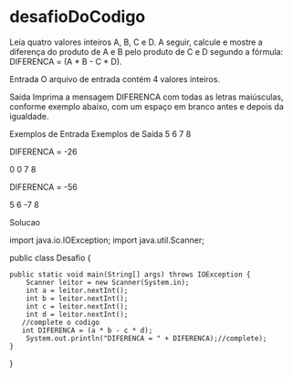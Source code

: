 # desafioDoCodigo

Leia quatro valores inteiros A, B, C e D. A seguir, calcule e mostre a diferença do produto de A e B pelo produto de C e D segundo a fórmula: DIFERENCA = (A * B - C * D).

Entrada
O arquivo de entrada contém 4 valores inteiros.

Saída
Imprima a mensagem DIFERENCA com todas as letras maiúsculas, conforme exemplo abaixo, com um espaço em branco antes e depois da igualdade.

 
Exemplos de Entrada	Exemplos de Saída
5
6
7
8

DIFERENCA = -26

0
0
7
8

DIFERENCA = -56

5
6
-7
8


Solucao


import java.io.IOException;
import java.util.Scanner;

public class Desafio {
	
    public static void main(String[] args) throws IOException {
        Scanner leitor = new Scanner(System.in);
        int a = leitor.nextInt();
        int b = leitor.nextInt();
        int c = leitor.nextInt();
        int d = leitor.nextInt();
       //complete o codigo
       int DIFERENCA = (a * b - c * d);
        System.out.println("DIFERENCA = " + DIFERENCA);//complete);
    }
	
}
